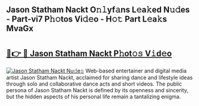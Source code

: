 ## Jason Statham Nackt O𝚗𝚕yf𝚊ns L𝚎a𝚔ed N𝚞𝚍es - Part-vi7 P𝚑𝚘tos Vi𝚍𝚎o - H𝚘𝚝 Part L𝚎a𝚔s MvaGx

# <h2><a href="http://kf8w3bg.oniu.top/?m=Jason+Statham+Nackt">🔗👉 🔴 Jason Statham Nackt P𝚑ot𝚘𝚜 V𝚒d𝚎o</a></h2>

[![Jason Statham Nackt Nu𝚍e𝚜](https://i.imgur.com/0qMVB7G.gif)](http://kf8w3bg.oniu.top/?m=Jason+Statham+Nackt)
Web-based entertainer and digital media artist Jason Statham Nackt, acclaimed for sharing dance and lifestyle ideas through solo and collaborative dance acts and short videos. The public persona of Jason Statham Nackt is defined by its openness and sincerity, but the hidden aspects of his personal life remain a tantalizing enigma.  
